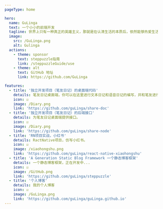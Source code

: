 ```yaml
---
pageType: home

hero:
  name: GuLinga
  text: 一个小小的前端开发
  tagline: 世界上只有一种真正的英雄主义，那就是在认清生活的本质后，依然能够热爱生活。
  image:
    src: /GuLinga.png
    alt: Gulinga
  actions:
    - theme: sponsor
      text: steppuzzle指南
      link: /steppuzzleGuide/use
    - theme: alt
      text: GitHub 地址
      link: https://github.com/GuLinga

features:
  - title: '独立开发项目（笔友日记）的桌面端代码'
    details: 笔友日记桌面端，你可以在这里进行文本日记和语音日记的编写，并和笔友进行聊天和小游戏的游玩。
    icon: ☑️
    image: /Diary.png
    link: 'https://github.com/guLinga/share-doc'
  - title: '独立开发项目（笔友日记）的后端接口'
    details: 为笔友日记桌面端提供接口。
    icon: ☑️
    image: /Diary.png
    link: 'https://github.com/guLinga/share-node'
  - title: 'RN项目实战，小红书'
    details: RactNative项目，仿写小红书。
    icon: ☑️
    image: /xiaohongshu.png
    link: 'https://github.com/guLinga/react-native-xiaohongshu'
  - title: 'A Generation Static Blog Framework 一个静态博客框架'
    details: 一个静态博客框架，正在开发中...
    icon: ☑️
    image: /GitHub.png
    link: 'https://github.com/guLinga/steppuzzle'
  - title: '个人博客'
    details: 我的个人博客
    icon: ☑️
    image: /GuLinga.png
    link: 'https://github.com/guLinga/guLinga.github.io'
---
```

